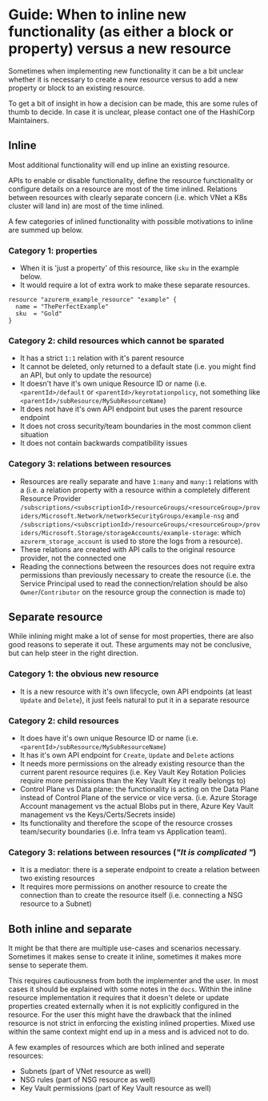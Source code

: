 # Guide: When to inline new functionality (as either a block or property) versus a new resource

Sometimes when implementing new functionality it can be a bit unclear whether it is necessary to create a new resource versus to add a new property or block to an existing resource. 

To get a bit of insight in how a decision can be made, this are some rules of thumb to decide. In case it is unclear, please contact one of the HashiCorp Maintainers.

## Inline
Most additional functionality will end up inline an existing resource. 

APIs to enable or disable functionality, define the resource functionality or configure details on a resource are most of the time inlined. Relations between resources with clearly separate concern (i.e. which VNet a K8s cluster will land in) are most of the time inlined.

A few categories of inlined functionality with possible motivations to inline are summed up below.

### Category 1: properties
- When it is 'just a property' of this resource, like `sku` in the example below.
- It would require a lot of extra work to make these separate resources.

```hcl
resource "azurerm_example_resource" "example" {
  name = "ThePerfectExample"
  sku  = "Gold"
}
```

### Category 2: child resources which cannot be sparated
- It has a strict `1:1` relation with it's parent resource
- It cannot be deleted, only returned to a default state (i.e. you might find an API, but only to update the resource)
- It doesn't have it's own unique Resource ID or name (i.e. `<parentId>/default` or `<parentId>/keyrotationpolicy`, not something like `<parentId>/subResource/MySubResourceName`)
- It does not have it's own API endpoint but uses the parent resource endpoint
- It does not cross security/team boundaries in the most common client situation
- It does not contain backwards compatibility issues

### Category 3: relations between resources
- Resources are really separate and have `1:many` and `many:1` relations with a (i.e. a relation property with a resource within a completely different Resource Provider `/subscriptions/<subscriptionId>/resourceGroups/<resourceGroup>/providers/Microsoft.Network/networkSecurityGroups/example-nsg` and `/subscriptions/<subscriptionId>/resourceGroups/<resourceGroup>/providers/Microsoft.Storage/storageAccounts/example-storage`: which `azurerm_storage_account` is used to store the logs from a resource).
- These relations are created with API calls to the original resource provider, not the connected one
- Reading the connections between the resources does not require extra permissions than previously necessary to create the resource (i.e. the Service Principal used to read the connection/relation should be also `Owner`/`Contributor` on the resource group the connection is made to)

## Separate resource

While inlining might make a lot of sense for most properties, there are also good reasons to seperate it out. These arguments may not be conclusive, but can help steer in the right direction.

### Category 1: the obvious new resource
- It is a new resource with it's own lifecycle, own API endpoints (at least `Update` and `Delete`), it just feels natural to put it in a separate resource

### Category 2: child resources
- It does have it's own unique Resource ID or name (i.e. `<parentId>/subResource/MySubResourceName`)
- It has it's own API endpoint for `Create`, `Update` and `Delete` actions
- It needs more permissions on the already existing resource than the current parent resource requires (i.e. Key Vault Key Rotation Policies require more permissions than the Key Vault Key it really belongs to)
- Control Plane vs Data plane: the functionality is acting on the Data Plane instead of Control Plane of the service or vice versa. (i.e. Azure Storage Account management vs the actual Blobs put in there, Azure Key Vault management vs the Keys/Certs/Secrets inside)
- Its functionality and therefore the scope of the resource crosses team/security boundaries (i.e. Infra team vs Application team).

### Category 3: relations between resources (_"It is complicated "_)
- It is a mediator: there is a seperate endpoint to create a relation between two existing resources
- It requires more permissions on another resource to create the connection than to create the resource itself (i.e. connecting a NSG resource to a Subnet)

## Both inline and separate
It might be that there are multiple use-cases and scenarios necessary. Sometimes it makes sense to create it inline, sometimes it makes more sense to seperate them.

This requires cautiousness from both the implementer and the user. In most cases it should be explained with some notes in the `docs`. Within the inline resource implementation it requires that it doesn't delete or update properties created externally when it is not explicitly configured in the resource. For the user this might have the drawback that the inlined resource is not strict in enforcing the existing inlined properties. Mixed use within the same context might end up in a mess and is adviced not to do.

A few examples of resources which are both inlined and seperate resources:
- Subnets (part of VNet resource as well)
- NSG rules (part of NSG resource as well)
- Key Vault permissions (part of Key Vault resource as well)